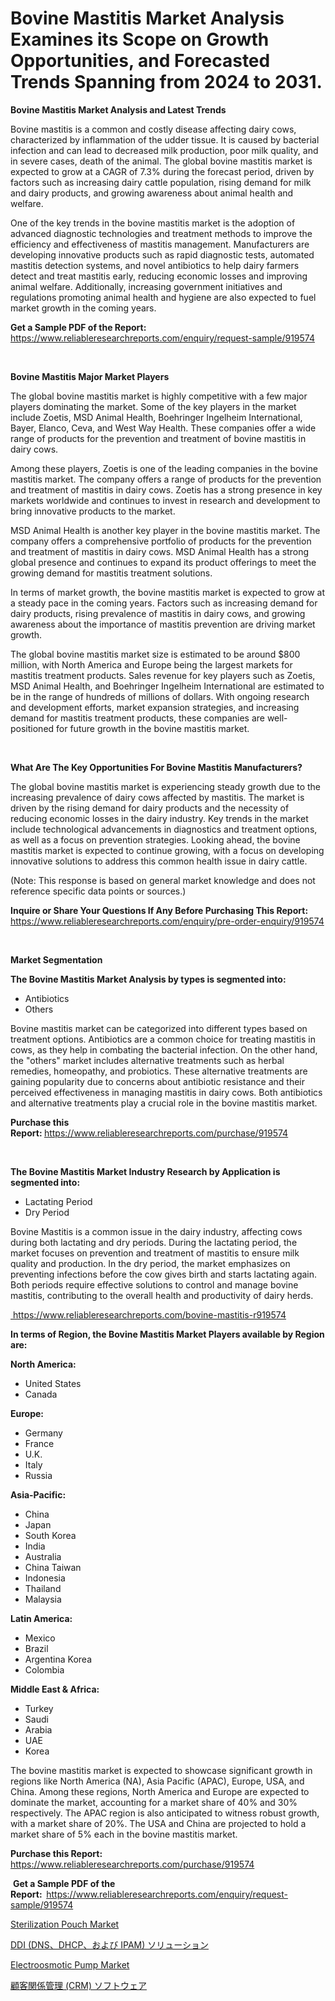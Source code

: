 <p><h1>Bovine Mastitis Market Analysis Examines its Scope on Growth Opportunities, and Forecasted Trends Spanning from 2024 to 2031.</h1></p><p><strong>Bovine Mastitis Market Analysis and Latest Trends</strong></p>
<p><p>Bovine mastitis is a common and costly disease affecting dairy cows, characterized by inflammation of the udder tissue. It is caused by bacterial infection and can lead to decreased milk production, poor milk quality, and in severe cases, death of the animal. The global bovine mastitis market is expected to grow at a CAGR of 7.3% during the forecast period, driven by factors such as increasing dairy cattle population, rising demand for milk and dairy products, and growing awareness about animal health and welfare.</p><p>One of the key trends in the bovine mastitis market is the adoption of advanced diagnostic technologies and treatment methods to improve the efficiency and effectiveness of mastitis management. Manufacturers are developing innovative products such as rapid diagnostic tests, automated mastitis detection systems, and novel antibiotics to help dairy farmers detect and treat mastitis early, reducing economic losses and improving animal welfare. Additionally, increasing government initiatives and regulations promoting animal health and hygiene are also expected to fuel market growth in the coming years.</p></p>
<p><strong>Get a Sample PDF of the Report:&nbsp;</strong> <a href="https://www.reliableresearchreports.com/enquiry/request-sample/919574">https://www.reliableresearchreports.com/enquiry/request-sample/919574</a></p>
<p>&nbsp;</p>
<p><strong>Bovine Mastitis Major Market Players</strong></p>
<p><p>The global bovine mastitis market is highly competitive with a few major players dominating the market. Some of the key players in the market include Zoetis, MSD Animal Health, Boehringer Ingelheim International, Bayer, Elanco, Ceva, and West Way Health. These companies offer a wide range of products for the prevention and treatment of bovine mastitis in dairy cows.</p><p>Among these players, Zoetis is one of the leading companies in the bovine mastitis market. The company offers a range of products for the prevention and treatment of mastitis in dairy cows. Zoetis has a strong presence in key markets worldwide and continues to invest in research and development to bring innovative products to the market.</p><p>MSD Animal Health is another key player in the bovine mastitis market. The company offers a comprehensive portfolio of products for the prevention and treatment of mastitis in dairy cows. MSD Animal Health has a strong global presence and continues to expand its product offerings to meet the growing demand for mastitis treatment solutions.</p><p>In terms of market growth, the bovine mastitis market is expected to grow at a steady pace in the coming years. Factors such as increasing demand for dairy products, rising prevalence of mastitis in dairy cows, and growing awareness about the importance of mastitis prevention are driving market growth.</p><p>The global bovine mastitis market size is estimated to be around $800 million, with North America and Europe being the largest markets for mastitis treatment products. Sales revenue for key players such as Zoetis, MSD Animal Health, and Boehringer Ingelheim International are estimated to be in the range of hundreds of millions of dollars. With ongoing research and development efforts, market expansion strategies, and increasing demand for mastitis treatment products, these companies are well-positioned for future growth in the bovine mastitis market.</p></p>
<p>&nbsp;</p>
<p><strong>What Are The Key Opportunities For Bovine Mastitis Manufacturers?</strong></p>
<p><p>The global bovine mastitis market is experiencing steady growth due to the increasing prevalence of dairy cows affected by mastitis. The market is driven by the rising demand for dairy products and the necessity of reducing economic losses in the dairy industry. Key trends in the market include technological advancements in diagnostics and treatment options, as well as a focus on prevention strategies. Looking ahead, the bovine mastitis market is expected to continue growing, with a focus on developing innovative solutions to address this common health issue in dairy cattle. </p><p>(Note: This response is based on general market knowledge and does not reference specific data points or sources.)</p></p>
<p><strong>Inquire or Share Your Questions If Any Before Purchasing This Report:</strong> <a href="https://www.reliableresearchreports.com/enquiry/pre-order-enquiry/919574">https://www.reliableresearchreports.com/enquiry/pre-order-enquiry/919574</a></p>
<p>&nbsp;</p>
<p><strong>Market Segmentation</strong></p>
<p><strong>The Bovine Mastitis Market Analysis by types is segmented into:</strong></p>
<p><ul><li>Antibiotics</li><li>Others</li></ul></p>
<p><p>Bovine mastitis market can be categorized into different types based on treatment options. Antibiotics are a common choice for treating mastitis in cows, as they help in combating the bacterial infection. On the other hand, the "others" market includes alternative treatments such as herbal remedies, homeopathy, and probiotics. These alternative treatments are gaining popularity due to concerns about antibiotic resistance and their perceived effectiveness in managing mastitis in dairy cows. Both antibiotics and alternative treatments play a crucial role in the bovine mastitis market.</p></p>
<p><strong>Purchase this Report:&nbsp;</strong><a href="https://www.reliableresearchreports.com/purchase/919574">https://www.reliableresearchreports.com/purchase/919574</a></p>
<p>&nbsp;</p>
<p><strong>The Bovine Mastitis Market Industry Research by Application is segmented into:</strong></p>
<p><ul><li>Lactating Period</li><li>Dry Period</li></ul></p>
<p><p>Bovine Mastitis is a common issue in the dairy industry, affecting cows during both lactating and dry periods. During the lactating period, the market focuses on prevention and treatment of mastitis to ensure milk quality and production. In the dry period, the market emphasizes on preventing infections before the cow gives birth and starts lactating again. Both periods require effective solutions to control and manage bovine mastitis, contributing to the overall health and productivity of dairy herds.</p></p>
<p><a href="https://www.reliableresearchreports.com/bovine-mastitis-r919574">&nbsp;https://www.reliableresearchreports.com/bovine-mastitis-r919574</a></p>
<p><strong>In terms of Region, the Bovine Mastitis Market Players available by Region are:</strong></p>
<p>
    <p> <strong> North America: </strong>
        <ul>
            <li>United States</li>
            <li>Canada</li>
        </ul>
        </p> 
    <p> <strong> Europe: </strong>
        <ul>
            <li>Germany</li>
            <li>France</li>
            <li>U.K.</li>
            <li>Italy</li>
            <li>Russia</li>
        </ul>
        </p> 
    <p> <strong> Asia-Pacific: </strong>
        <ul>
            <li>China</li>
            <li>Japan</li>
            <li>South Korea</li>
            <li>India</li>
            <li>Australia</li>
            <li>China Taiwan</li>
            <li>Indonesia</li>
            <li>Thailand</li>
            <li>Malaysia</li>
        </ul>
        </p> 
    <p> <strong> Latin America: </strong>
        <ul>
            <li>Mexico</li>
            <li>Brazil</li>
            <li>Argentina Korea</li>
            <li>Colombia</li>
        </ul>
        </p> 
    <p> <strong> Middle East & Africa: </strong>
        <ul>
            <li>Turkey</li>
            <li>Saudi</li>
            <li>Arabia</li>
            <li>UAE</li>
            <li>Korea</li>
        </ul>
    </p>
    </p>
<p><p>The bovine mastitis market is expected to showcase significant growth in regions like North America (NA), Asia Pacific (APAC), Europe, USA, and China. Among these regions, North America and Europe are expected to dominate the market, accounting for a market share of 40% and 30% respectively. The APAC region is also anticipated to witness robust growth, with a market share of 20%. The USA and China are projected to hold a market share of 5% each in the bovine mastitis market.</p></p>
<p><strong>Purchase this Report: </strong><a href="https://www.reliableresearchreports.com/purchase/919574">https://www.reliableresearchreports.com/purchase/919574</a></p>
<p>&nbsp;<strong>Get a Sample PDF of the Report:&nbsp;&nbsp;</strong><a href="https://www.reliableresearchreports.com/enquiry/request-sample/919574">https://www.reliableresearchreports.com/enquiry/request-sample/919574</a></p>
<p><strong></strong></p>
<p><p><a href="https://github.com/amirvaghari/Market-Research-Report-List-1/blob/main/sterilization-pouch-market.md">Sterilization Pouch Market</a></p><p><a href="https://github.com/tanyaali3/Market-Research-Report-List-2/blob/main/4776280174027.md">DDI (DNS、DHCP、および IPAM) ソリューション</a></p><p><a href="https://github.com/janetchuadff364/Market-Research-Report-List-1/blob/main/electroosmotic-pump-market.md">Electroosmotic Pump Market</a></p><p><a href="https://github.com/reliezer65/Market-Research-Report-List-2/blob/main/4246590174026.md">顧客関係管理 (CRM) ソフトウェア</a></p></p>